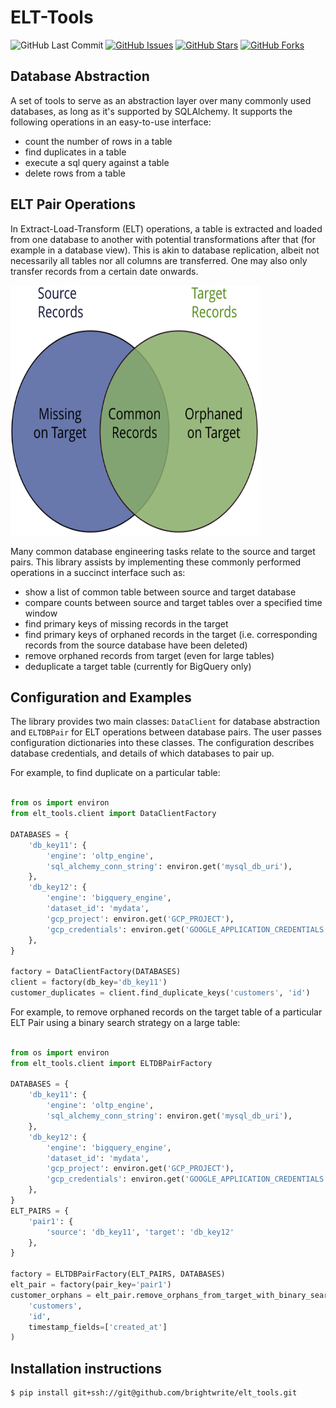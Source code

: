 # ELT-Tools
![GitHub Last Commit](https://img.shields.io/github/last-commit/google/skia.svg?style=flat-square&colorA=4c566a&colorB=a3be8c)
[![GitHub Issues](https://img.shields.io/github/issues/brightwrite/elt_tools.svg?style=flat-square&colorA=4c566a&colorB=ebcb8b)](https://github.com/brightwrite/elt_tools/issues)
[![GitHub Stars](https://img.shields.io/github/stars/brightwrite/elt_tools.svg?style=flat-square&colorB=ebcb8b&colorA=4c566a)](https://github.com/brightwrite/elt_tools/stargazers)
[![GitHub Forks](https://img.shields.io/github/forks/brightwrite/elt_tools.svg?style=flat-square&colorA=4c566a&colorB=ebcb8b)](https://github.com/hackersandslackers/elt_tools/network)

## Database Abstraction

A set of tools to serve as an abstraction layer over many commonly used databases, as long
as it's supported by SQLAlchemy. It supports the following operations in an easy-to-use 
interface:

* count the number of rows in a table
* find duplicates in a table
* execute a sql query against a table
* delete rows from a table

## ELT Pair Operations

In Extract-Load-Transform (ELT) operations, a table is extracted and loaded from one database
to another with potential transformations after that (for example in a database view). This is
akin to database replication, albeit not necessarily all tables nor all columns are transferred. 
One may also only transfer records from a certain date onwards. 

[comment]: <> ( ![alt text]\(images/source-target-venn.svg?raw=true\) )
<img src="images/source-target-venn.svg" alt="source-target-records-venn" width="400" height="400">

Many common database engineering tasks relate to the source and target pairs. This library 
assists by implementing these commonly performed operations in a succinct interface such as:

* show a list of common table between source and target database
* compare counts between source and target tables over a specified time window
* find primary keys of missing records in the target
* find primary keys of orphaned records in the target (i.e. corresponding records from the 
  source database have been deleted)
* remove orphaned records from target (even for large tables)
* deduplicate a target table (currently for BigQuery only)

## Configuration and Examples
The library provides two main classes: `DataClient` for database abstraction and `ELTDBPair` for 
ELT operations between database pairs. The user passes configuration dictionaries into these classes.
The configuration describes database credentials, and details of which databases to pair up. 

For example, to find duplicate on a particular table:

```python

from os import environ
from elt_tools.client import DataClientFactory

DATABASES = {
    'db_key11': {
        'engine': 'oltp_engine',
        'sql_alchemy_conn_string': environ.get('mysql_db_uri'),
    },
    'db_key12': {
        'engine': 'bigquery_engine',
        'dataset_id': 'mydata',
        'gcp_project': environ.get('GCP_PROJECT'),
        'gcp_credentials': environ.get('GOOGLE_APPLICATION_CREDENTIALS'),
    },
}

factory = DataClientFactory(DATABASES)
client = factory(db_key='db_key11')
customer_duplicates = client.find_duplicate_keys('customers', 'id')
```

For example, to remove orphaned records on the target table of a particular ELT Pair
using a binary search strategy on a large table:

```python

from os import environ
from elt_tools.client import ELTDBPairFactory

DATABASES = {
    'db_key11': {
        'engine': 'oltp_engine',
        'sql_alchemy_conn_string': environ.get('mysql_db_uri'),
    },
    'db_key12': {
        'engine': 'bigquery_engine',
        'dataset_id': 'mydata',
        'gcp_project': environ.get('GCP_PROJECT'),
        'gcp_credentials': environ.get('GOOGLE_APPLICATION_CREDENTIALS'),
    },
}
ELT_PAIRS = {
    'pair1': {
        'source': 'db_key11', 'target': 'db_key12'
    },
}

factory = ELTDBPairFactory(ELT_PAIRS, DATABASES)
elt_pair = factory(pair_key='pair1')
customer_orphans = elt_pair.remove_orphans_from_target_with_binary_search(
    'customers', 
    'id', 
    timestamp_fields=['created_at']
)
```

## Installation instructions

```shell
$ pip install git+ssh://git@github.com/brightwrite/elt_tools.git
```

